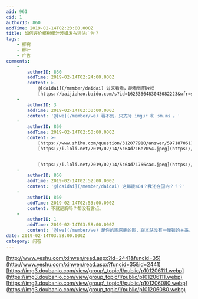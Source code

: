 ```yaml
---
aid: 961
cid: 1
authorID: 860
addTime: 2019-02-14T02:23:00.000Z
title: 如何评价椰树椰汁涉嫌发布违法广告？
tags:
    - 椰树
    - 椰汁
    - 广告
comments:
    -
        authorID: 860
        addTime: 2019-02-14T02:24:00.000Z
        content: >-
            @[daidai](/member/daidai) 过来看看，能看到图片吗
            [https://baijiahao.baidu.com/s?id=1625366483043082223&wfr=spider&for=pc&isFailFlag=1](https://baijiahao.baidu.com/s?for=pc&id=1625366483043082223&isFailFlag=1&wfr=spider)
    -
        authorID: 3
        addTime: 2019-02-14T02:30:00.000Z
        content: '@[we](/member/we) 看不到，只支持 imgur 和 sm.ms 。'
    -
        authorID: 860
        addTime: 2019-02-14T02:50:00.000Z
        content: >-
            [https://www.zhihu.com/question/312077910/answer/597187061](https://www.zhihu.com/question/312077910/answer/597187061)
            [https://i.loli.net/2019/02/14/5c64d716e7054.jpeg](https://i.loli.net/2019/02/14/5c64d716e7054.jpeg)


            [https://i.loli.net/2019/02/14/5c64d71766cac.jpeg](https://i.loli.net/2019/02/14/5c64d71766cac.jpeg)
    -
        authorID: 860
        addTime: 2019-02-14T02:52:00.000Z
        content: '@[daidai](/member/daidai) 这都能404？我还在国内？？？'
    -
        authorID: 860
        addTime: 2019-02-14T02:53:00.000Z
        content: 不就是胸吗？都没有露点。
    -
        authorID: 1
        addTime: 2019-02-14T03:58:00.000Z
        content: '@[we](/member/we) 是你的图床删的图，跟本站没有一厘钱的关系。'
date: 2019-02-14T03:58:00.000Z
category: 问答
---
```


[http://www.yeshu.com/xinwen/read.aspx?id=2441&funcid=35](http://www.yeshu.com/xinwen/read.aspx?funcid=35&id=2441) [https://img3.doubanio.com/view/group\_topic/l/public/p101206111.webp](https://img3.doubanio.com/view/group_topic/l/public/p101206111.webp) [https://img3.doubanio.com/view/group\_topic/l/public/p101206080.webp](https://img3.doubanio.com/view/group_topic/l/public/p101206080.webp)
